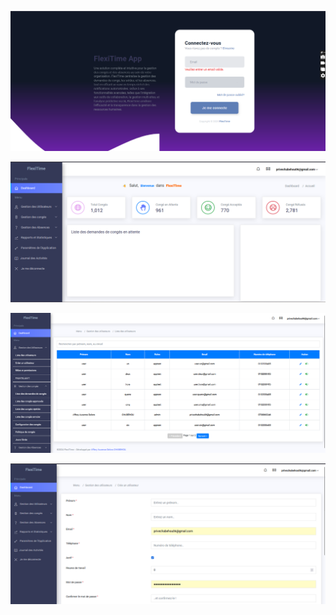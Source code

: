 ![Logo](assets/images/1.png)

![Logo](assets/images/2.png)

![Logo](assets/images/3.png)

![Logo](assets/images/4.png)
